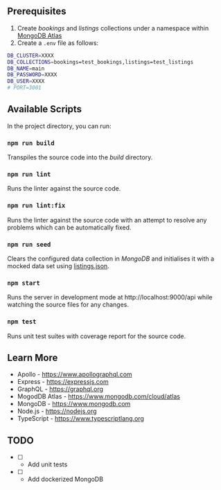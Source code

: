 ## Prerequisites

1. Create _bookings_ and _listings_ collections under a namespace within [MongoDB Atlas](https://cloud.mongodb.com)
2. Create a `.env` file as follows:

```sh
DB_CLUSTER=XXXX
DB_COLLECTIONS=bookings=test_bookings,listings=test_listings
DB_NAME=main
DB_PASSWORD=XXXX
DB_USER=XXXX
# PORT=3001
```

## Available Scripts

In the project directory, you can run:

### `npm run build`

Transpiles the source code into the _build_ directory.

### `npm run lint`

Runs the linter against the source code.

### `npm run lint:fix`

Runs the linter against the source code with an attempt to resolve any problems
which can be automatically fixed.

### `npm run seed`

Clears the configured data collection in _MongoDB_ and initialises it with a
mocked data set using [listings.json](db/json/listings.json).

### `npm start`

Runs the server in development mode at http://localhost:9000/api while watching the
source files for any changes.

### `npm test`

Runs unit test suites with coverage report for the source code.

## Learn More

-   Apollo - https://www.apollographql.com
-   Express - https://expressjs.com
-   GraphQL - https://graphql.org
-   MogodDB Atlas - https://www.mongodb.com/cloud/atlas
-   MongoDB - https://www.mongodb.com
-   Node.js - https://nodejs.org
-   TypeScript - https://www.typescriptlang.org

## TODO

-   [ ] -   Add unit tests
-   [ ] -   Add dockerized MongoDB
